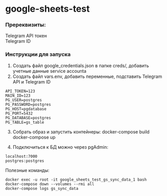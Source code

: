 # google-sheets-test
### Пререквизиты:   
Telegram API токен  
Telegram ID  


### Инструкции для запуска  
1. Создать файл google_credentials.json в папке creds/, добавить учетные данные service accounta  
2. Создать файл vars.env, добавить переменные, подставить Telegram API и Telegram ID  
```
API_TOKEN=123
MAIN_ID=123
PG_USER=postgres
PG_PASSWORD=postgres
PG_HOST=pgdatabase
PG_PORT=5432
PG_DATABASE=postgres
PG_TABLE=gs_table
```
3. Собрать образ и запустить контейнеры:
docker-compose build
docker-compose up

4. Подключиться к БД можно через pgAdmin:
```
localhost:7000
postgres:postgres
```

Полезные команды:
```
docker exec -u root -it google_sheets_test_gs_sync_data_1 bash
docker-compose down --volumes --rmi all
docker-compose logs gs_sync_data
```





















